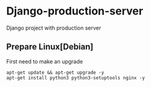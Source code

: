 # Django-production-server
Django project with production server

## Prepare Linux[Debian]
First need to make an upgrade
```
apt-get update && apt-get upgrade -y
apt-get install python3 python3-setuptools nginx -y
```

